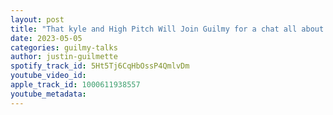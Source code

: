 ```yaml
---
layout: post
title: "That kyle and High Pitch Will Join Guilmy for a chat all about The Deathproof Tournament!"
date: 2023-05-05
categories: guilmy-talks
author: justin-guilmette
spotify_track_id: 5Ht5Tj6CqHbOssP4QmlvDm
youtube_video_id: 
apple_track_id: 1000611938557
youtube_metadata: 
---
```

